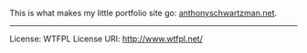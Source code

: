 This is what makes my little portfolio site go: [anthonyschwartzman.net](http://anthonyschwartzman.net).
***
License: WTFPL
License URI: http://www.wtfpl.net/
